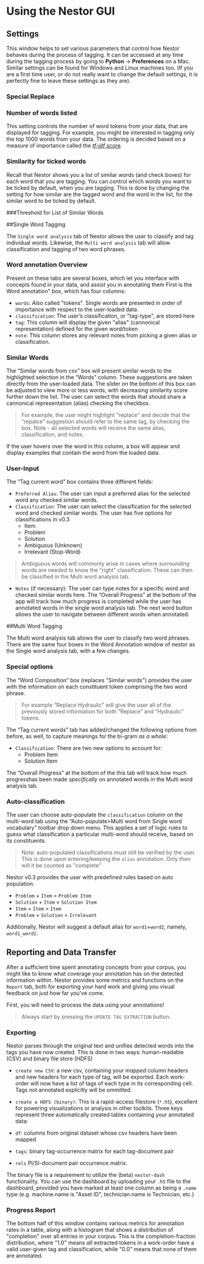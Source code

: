 # Using the Nestor GUI

## Settings
This window helps to set various parameters that control how Nestor behaves during the process of tagging. It can be accessed at any time during the tagging process by going to **Python** -> **Preferences** on a Mac. Similar settings can be found for Windows and Linux machines too.
(If you are a first time user, or do not really want to change the default settings, it is perfectly fine to leave these settings as they are).

### Special Replace


### Number of words listed
This setting controls the number of word tokens from your data, that are displayed for tagging. For example, you might be interested in tagging only the top 1000 words from your data. The ordering is decided based on a measure of importance called the [_tf-idf_ score](https://en.wikipedia.org/wiki/Tf%E2%80%93idf).

### Similarity for ticked words
Recall that Nestor shows you a list of similar words (and check boxes) for each word that you are tagging. You can control which words you want to be ticked by default, when you are tagging. This is done by changing the setting for how similar are the tagged word and the word in the list, for the similar word to be ticked by default.

###Threshold for List of Similar Words

##Single Word Tagging

The `Single word analysis` tab of Nestor allows the user to classify and tag individual words. Likewise, the `Multi word analysis` tab will allow classification and tagging of two word phrases.
 
 ### Word annotation Overview
Present on these tabs are several boxes, which let you interface with concepts found in your data, and assist you in annotating them First is the Word annotation" box, which has four columns: 
- `words`: Also called "tokens". Single words are presented in order of importance with respect to the user-loaded data. 
- `classification`: The user’s classification, or "tag-type", are stored here 
- `tag`: This column will display the given "alias" (cannonical representation) defined for the given word/token
- `note`: This column stores any relevant notes from picking a given alias or classification. 
 
### Similar Words
The “Similar words from csv” box will present similar words to the highlighted selection in the “Words” column. These suggestions are taken directly from the user-loaded data. The slider on the bottom of this box can be adjusted to view more or less words, with decreasing similarity score further down the list. The user can select the words that should share a cannonical representation (alias) checking the checkbox. 
> For example, the user might highlight "replace" and decide that the “repalce” suggestion should refer to the same tag, by checking the box.
> Note - all selected words will receive the same alias, classification, and notes. 

If the user hovers over the word in this column, a box will appear and display examples that contain the word from the loaded data 

### User-Input
The “Tag current word” box contains three different fields:
- `Preferred Alias`: The user can input a preferred alias for the selected word any checked similar words. 
- `Classification`: The user can select the classification for the selected word and checked similar words. The user has five options for classifications in v0.3 
    - Item
    - Problem
    - Solution
    - Ambiguous (Unknown) 
    - Irrelevant (Stop-Word) 

> Ambiguous words will commonly arise in cases where *surrounding* words are needed to know the "right" classification. These can then be classified in the Multi word analysis tab.

- `Notes` (if necessary): The user can type notes for a specific word and checked similar words here.
The “Overall Progress” at the bottom of the app will track how much progress is completed while the user has annotated words in the single word analysis tab. 
The next word button allows the user to navigate between different words when annotated. 


##Multi Word Tagging

The Multi word analysis tab allows the user to classify two word phrases. 
There are the same four boxes in the Word Annotation window of nestor as the Single word analysis tab, with a few changes. 

### Special options
The “Word Composition” box (replaces "Similar words") provides the user with the information on each constituent token comprising the two word phrase. 
> For example “Replace Hydraulic” will give the user all of the previously stored information for both “Replace” and “Hydraulic” tokens.

The “Tag current words” tab has added/changed the following options from before, as well, to capture meanings for the bi-gram *as a whole*:

- `Classification`: There are two new options to account for:
    - Problem Item
    - Solution Item
    
The “Overall Progress” at the bottom of the this tab will track how much progresshas been made *specifically* on annotated words in the Multi word analysis tab. 

### Auto-classification
The user can choose auto-populate the `classification` column on the multi-word tab using the “Auto-populate>Multi word from Single word vocabulary” toolbar drop down menu. This applies a set of logic rules to guess what classification a particular multi-word should receive, based on its constituents.
> Note: auto-populated classifications must still be verified by the user. This is done upon entering/keeping the `alias` annotation. Only then will it be counted as "complete"

Nestor v0.3 provides the user with predefined rules based on auto population.
- `Problem` + `Item` = `Problem Item` 
- `Solution` + `Item` = `Solution Item` 
- `Item` + `Item` = `Item` 
- `Problem` + `Solution` = `Irrelevant` 

Additionally, Nestor will suggest a default alias for `word1`+`word2`, namely, `word1_word2`.


## Reporting and Data Transfer
After a sufficient time spent annotating concepts from your corpus, you might like to know what coverage your annotation has on the detected information within. Nestor provides some metrics and functions on the `Report` tab, both for exporting your hard work and giving you visual feedback on just how far you've come. 

First, you will need to process the data using your annotations! 
> Always start by pressing the `UPDATE TAG EXTRACTION` button. 

### Exporting 
Nestor parses through the original text and unifies detected words into the tags you have now created. This is done in two ways: human-readable (CSV) and binary file store (HDFS)

- `create new CSV`: a new csv, containing your *mapped* column headers and new headers for each type of tag, will be exported. Each work-order will now have a list of tags of each type in its corresponding cell. Tags not annotated explicitly will be ommitted.

- `create a HDFS (binary)`: This is a rapid-access filestore (`*.h5`), excellent for powering visualizations or analysis in other toolkits. Three keys represent three automatically created tables containing your annotated data: 
 - `df`: columns from original dataset whose csv headers have been mapped
 - `tags`: binary tag-occurrence matrix for each tag-document pair
 - `rels` PI/SI-document pair occurrence matrix. 
 
The binary file is a requirement to utilize the (beta) `nestor-dash` functionality. You can use the dashboard by uploading your `.h5` file to the dashboard, provided you have marked at least one column as being a `.name` type (e.g. machine.name is "Asset ID", technician.name is Technician, etc.)

### Progress Report
The bottom half of this window contains various metrics for annotation rates in a table, along with a histogram that shows a distribution of "completion" over all entries in your corpus. This is the completion-fraction distribution, where "1.0" means *all* extracted tokens in a work-order have a valid user-given tag and classification, while "0.0" means that none of them are annotated. 